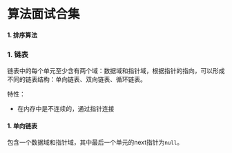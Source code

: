 # 算法面试合集

#### 1. 排序算法




### 1. 链表
链表中的每个单元至少含有两个域：数据域和指针域，根据指针的指向，可以形成不同的链表结构：单向链表、双向链表、循环链表。

特性：
- 在内存中是不连续的，通过指针连接

#### 1. 单向链表
包含一个数据域和指针域，其中最后一个单元的next指针为`null`。





